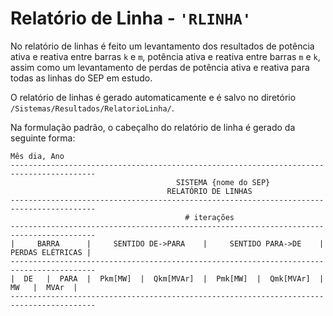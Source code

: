 # Relatório de Linha - `'RLINHA'`

No relatório de linhas é feito um levantamento dos resultados de potência ativa e reativa entre barras `k` e `m`, potência ativa e reativa entre barras `m` e `k`, assim como um levantamento de perdas de potência ativa e reativa para todas as linhas do SEP em estudo.

O relatório de linhas é gerado automaticamente e é salvo no diretório `/Sistemas/Resultados/RelatorioLinha/`.

Na formulação padrão, o cabeçalho do relatório de linha é gerado da seguinte forma:

```
Mês dia, Ano
-----------------------------------------------------------------------------------------
                                     SISTEMA {nome do SEP}
                                   RELATÓRIO DE LINHAS
-----------------------------------------------------------------------------------------
                                       # iterações
-----------------------------------------------------------------------------------------
|     BARRA      |     SENTIDO DE->PARA    |     SENTIDO PARA->DE    | PERDAS ELÉTRICAS |
-----------------------------------------------------------------------------------------
|  DE   |  PARA  |  Pkm[MW]  |  Qkm[MVAr]  |  Pmk[MW]  |  Qmk[MVAr]  |    MW   |  MVAr  |
-----------------------------------------------------------------------------------------
```

<!-- ## Relatório de Geração (`RGERAC`)
--- -->